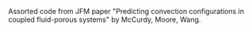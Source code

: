 Assorted code from JFM paper "Predicting convection configurations in coupled fluid-porous systems" by McCurdy, Moore, Wang.

